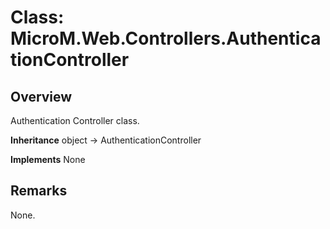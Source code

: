 # Class: MicroM.Web.Controllers.AuthenticationController
## Overview
Authentication Controller class.

**Inheritance**
object -> AuthenticationController

**Implements**
None

## Remarks
None.

